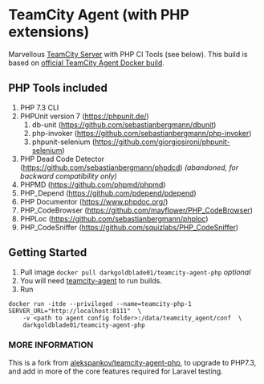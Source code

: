 # TeamCity Agent (with PHP extensions) 

Marvellous [TeamCity Server](https://jetbrains.ru/products/teamcity/) with PHP CI Tools (see below). This build is based on [official TeamCity Agent Docker build](https://hub.docker.com/r/jetbrains/teamcity-agent/). 

## PHP Tools included

1. PHP 7.3 CLI
1. PHPUnit version 7 (https://phpunit.de/)
    1. db-unit (https://github.com/sebastianbergmann/dbunit)
    1. php-invoker (https://github.com/sebastianbergmann/php-invoker)
    1. phpunit-selenium (https://github.com/giorgiosironi/phpunit-selenium)
1. PHP Dead Code Detector (https://github.com/sebastianbergmann/phpdcd) _(abandoned, for backward compatibility only)_
1. PHPMD (https://github.com/phpmd/phpmd)
1. PHP_Depend (https://github.com/pdepend/pdepend)
1. PHP Documentor (https://www.phpdoc.org/)
1. PHP_CodeBrowser (https://github.com/mayflower/PHP_CodeBrowser)
1. PHPLoc (https://github.com/sebastianbergmann/phploc)
1. PHP_CodeSniffer (https://github.com/squizlabs/PHP_CodeSniffer)

## Getting Started

1. Pull image ```docker pull darkgoldblade01/teamcity-agent-php``` _optional_
1. You will need [teamcity-agent](https://hub.docker.com/r/jetbrains/teamcity-server/) to run builds. 
1. Run 
```
docker run -itde --privileged --name=teamcity-php-1 SERVER_URL="http://localhost:8111"  \ 
    -v <path to agent config folder>:/data/teamcity_agent/conf  \      
    darkgoldblade01/teamcity-agent-php
```


### MORE INFORMATION

This is a fork from [alekspankov/teamcity-agent-php](https://github.com/alekspankov/teamcity-agent-php), to upgrade to PHP7.3, and add in more of the core features required for Laravel testing.
